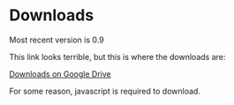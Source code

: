 # Downloads #

Most recent version is 0.9


This link looks terrible, but this is where the downloads are:

[Downloads on Google Drive](https://drive.google.com/folderview?id=0B63eegq9QFJmcXdSMEtvc0JFZTQ)


For some reason, javascript is required to download.